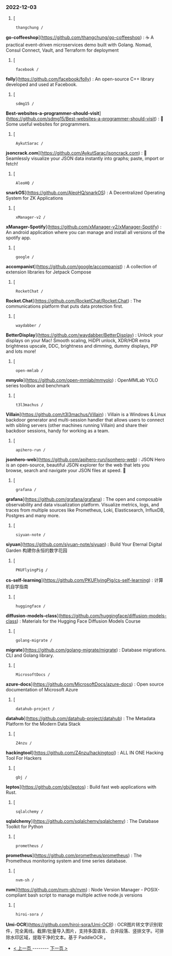 ### 2022-12-03 
1. [
    

        thangchung /
**go-coffeeshop**](https://github.com/thangchung/go-coffeeshop) : ☕ A practical event-driven microservices demo built with Golang. Nomad, Consul Connect, Vault, and Terraform for deployment
1. [
    

        facebook /
**folly**](https://github.com/facebook/folly) : An open-source C++ library developed and used at Facebook.
1. [
    

        sdmg15 /
**Best-websites-a-programmer-should-visit**](https://github.com/sdmg15/Best-websites-a-programmer-should-visit) : 🔗 Some useful websites for programmers.
1. [
    

        AykutSarac /
**jsoncrack.com**](https://github.com/AykutSarac/jsoncrack.com) : 🔮 Seamlessly visualize your JSON data instantly into graphs; paste, import or fetch!
1. [
    

        AleoHQ /
**snarkOS**](https://github.com/AleoHQ/snarkOS) : A Decentralized Operating System for ZK Applications
1. [
    

        xManager-v2 /
**xManager-Spotify**](https://github.com/xManager-v2/xManager-Spotify) : An android application where you can manage and install all versions of the spotify app.
1. [
    

        google /
**accompanist**](https://github.com/google/accompanist) : A collection of extension libraries for Jetpack Compose
1. [
    

        RocketChat /
**Rocket.Chat**](https://github.com/RocketChat/Rocket.Chat) : The communications platform that puts data protection first.
1. [
    

        waydabber /
**BetterDisplay**](https://github.com/waydabber/BetterDisplay) : Unlock your displays on your Mac! Smooth scaling, HiDPI unlock, XDR/HDR extra brightness upscale, DDC, brightness and dimming, dummy displays, PIP and lots more!
1. [
    

        open-mmlab /
**mmyolo**](https://github.com/open-mmlab/mmyolo) : OpenMMLab YOLO series toolbox and benchmark
1. [
    

        t3l3machus /
**Villain**](https://github.com/t3l3machus/Villain) : Villain is a Windows & Linux backdoor generator and multi-session handler that allows users to connect with sibling servers (other machines running Villain) and share their backdoor sessions, handy for working as a team.
1. [
    

        apihero-run /
**jsonhero-web**](https://github.com/apihero-run/jsonhero-web) : JSON Hero is an open-source, beautiful JSON explorer for the web that lets you browse, search and navigate your JSON files at speed. 🚀
1. [
    

        grafana /
**grafana**](https://github.com/grafana/grafana) : The open and composable observability and data visualization platform. Visualize metrics, logs, and traces from multiple sources like Prometheus, Loki, Elasticsearch, InfluxDB, Postgres and many more.
1. [
    

        siyuan-note /
**siyuan**](https://github.com/siyuan-note/siyuan) : Build Your Eternal Digital Garden 构建你永恒的数字花园
1. [
    

        PKUFlyingPig /
**cs-self-learning**](https://github.com/PKUFlyingPig/cs-self-learning) : 计算机自学指南
1. [
    

        huggingface /
**diffusion-models-class**](https://github.com/huggingface/diffusion-models-class) : Materials for the Hugging Face Diffusion Models Course
1. [
    

        golang-migrate /
**migrate**](https://github.com/golang-migrate/migrate) : Database migrations. CLI and Golang library.
1. [
    

        MicrosoftDocs /
**azure-docs**](https://github.com/MicrosoftDocs/azure-docs) : Open source documentation of Microsoft Azure
1. [
    

        datahub-project /
**datahub**](https://github.com/datahub-project/datahub) : The Metadata Platform for the Modern Data Stack
1. [
    

        Z4nzu /
**hackingtool**](https://github.com/Z4nzu/hackingtool) : ALL IN ONE Hacking Tool For Hackers
1. [
    

        gbj /
**leptos**](https://github.com/gbj/leptos) : Build fast web applications with Rust.
1. [
    

        sqlalchemy /
**sqlalchemy**](https://github.com/sqlalchemy/sqlalchemy) : The Database Toolkit for Python
1. [
    

        prometheus /
**prometheus**](https://github.com/prometheus/prometheus) : The Prometheus monitoring system and time series database.
1. [
    

        nvm-sh /
**nvm**](https://github.com/nvm-sh/nvm) : Node Version Manager - POSIX-compliant bash script to manage multiple active node.js versions
1. [
    

        hiroi-sora /
**Umi-OCR**](https://github.com/hiroi-sora/Umi-OCR) : OCR图片转文字识别软件，完全离线。截屏/批量导入图片，支持多国语言、合并段落、竖排文字。可排除水印区域，提取干净的文本。基于 PaddleOCR 。 

- [ < 上一页 ](https://github.com/able8/github-trending-daily-record/blob/master/2022-12-02.md) -------- [ 下一页 > ](https://github.com/able8/github-trending-daily-record/blob/master/2022-12-04.md)